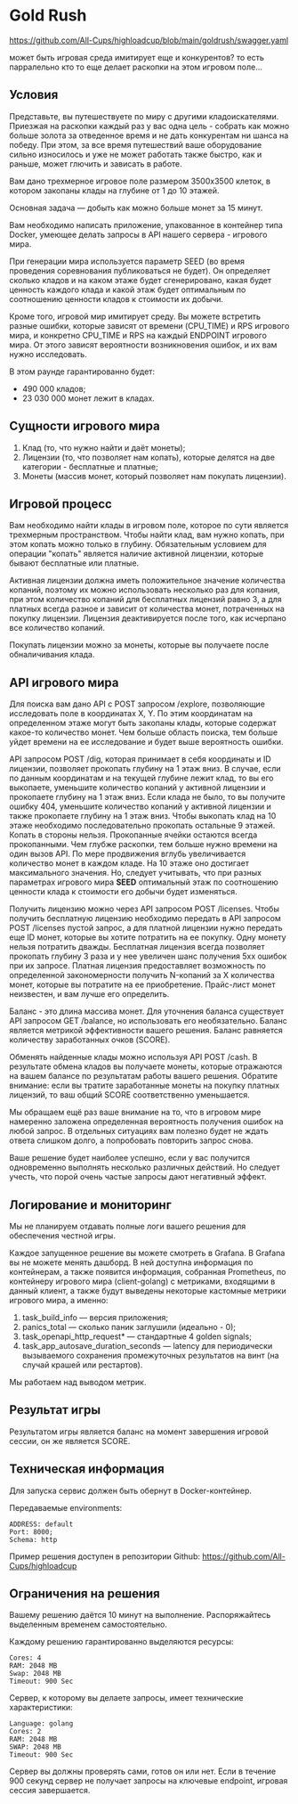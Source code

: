 # Gold Rush

https://github.com/All-Cups/highloadcup/blob/main/goldrush/swagger.yaml

может быть игровая среда имитирует еще и конкурентов? то есть парралельно кто то еще делает раскопки на этом игровом поле...

## Условия

Представьте, вы путешествуете по миру с другими кладоискателями. Приезжая на раскопки каждый раз у вас одна цель - собрать как можно больше золота за отведенное время и не дать конкурентам ни шанса на победу. При этом, за все время путешествий ваше оборудование сильно износилось и уже не может работать также быстро, как и раньше, может глючить и зависать в работе.

Вам дано трехмерное игровое поле размером 3500х3500 клеток, в котором закопаны клады на глубине от 1 до 10 этажей.

Основная задача — добыть как можно больше монет за 15 минут.

Вам необходимо написать приложение, упакованное в контейнер типа Docker, умеющее делать запросы в API нашего сервера - игрового мира.

При генерации мира используется параметр SEED (во время проведения соревнования публиковаться не будет). Он определяет сколько кладов и на каком этаже будет сгенерировано, какая будет ценность каждого клада и какой этаж будет оптимальным по соотношению ценности кладов к стоимости их добычи.

Кроме того, игровой мир имитирует среду. Вы можете встретить разные ошибки, которые зависят от времени (CPU_TIME) и RPS игрового мира, и конкретно CPU_TIME и RPS на каждый ENDPOINT игрового мира. От этого зависят вероятности возникновения ошибок, и их вам нужно исследовать.

В этом раунде гарантированно будет:

- 490 000 кладов;
- 23 030 000 монет лежит в кладах.

## Сущности игрового мира

1. Клад (то, что нужно найти и даёт монеты);
2. Лицензии (то, что позволяет нам копать), которые делятся на две категории - бесплатные и платные;
3. Монеты (массив монет, который позволяет нам покупать лицензии).

## Игровой процесс

Вам необходимо найти клады в игровом поле, которое по сути является трехмерным пространством. Чтобы найти клад, вам нужно копать, при этом копать можно только в глубину. Обязательным условием для операции "копать" является наличие активной лицензии, которые бывают бесплатные или платные.

Активная лицензии должна иметь положительное значение количества копаний, поэтому их можно использовать несколько раз для копания, при этом количество копаний для бесплатных лицензий равно 3, а для платных всегда разное и зависит от количества монет, потраченных на покупку лицензии. Лицензия деактивируется после того, как исчерпано все количество копаний.

Покупать лицензии можно за монеты, которые вы получаете после обналичивания клада.

## API игрового мира

Для поиска вам дано API с POST запросом /explore, позволяющие исследовать поле в координатах X, Y. По этим координатам на определенном этаже могут быть закопаны клады, которые содержат какое-то количество монет. Чем больше область поиска, тем больше уйдет времени на ее исследование и будет выше вероятность ошибки.

API запросом POST /dig, которая принимает в себя координаты и ID лицензии, позволяет прокопать глубину на 1 этаж вниз. В случае, если по данным координатам и на текущей глубине лежит клад, то вы его выкопаете, уменьшите количество копаний у активной лицензии и прокопаете глубину на 1 этаж вниз. Если клада не было, то вы получите ошибку 404, уменьшите количество копаний у активной лицензии и также прокопаете глубину на 1 этаж вниз. Чтобы выкопать клад на 10 этаже необходимо последовательно прокопать остальные 9 этажей. Копать в стороны нельзя. Прокопанные ячейки остаются всегда прокопанными. Чем глубже раскопки, тем больше нужно времени на один вызов API. По мере продвижения вглубь увеличивается количество монет в каждом кладе. На 10 этаже оно достигает максимального значения. Но, следует учитывать, что при разных параметрах игрового мира **SEED** оптимальный этаж по соотношению ценности клада к стоимости его добычи будет изменяться.

Получить лицензию можно через API запросом POST /licenses. Чтобы получить бесплатную лицензию необходимо передать в API запросом POST /licenses пустой запрос, а для платной лицензии нужно передать еще ID монет, которые вы хотите потратить на ее покупку. Одну монету нельзя потратить дважды. Бесплатная лицензия всегда позволяет прокопать глубину 3 раза и у нее увеличен шанс получения 5хх ошибок при их запросе. Платная лицензия предоставляет возможность по определенной закономерности получить N-копаний за X количества монет, которые вы потратите на ее приобретение. Прайс-лист монет неизвестен, и вам лучше его определить.

Баланс - это длина массива монет. Для уточнения баланса существует API запросом GET /balance, но использовать его необязательно. Баланс является метрикой эффективности вашего решения. Баланс равняется количеству заработанных очков (SCORE).

Обменять найденные клады можно используя API POST /cash. В результате обмена кладов вы получаете монеты, которые отражаются на вашем балансе по результатам работы вашего решения. Обратите внимание: если вы тратите заработанные монеты на покупку платных лицензий, то ваш общий SCORE соответственно уменьшается.

Мы обращаем ещё раз ваше внимание на то, что в игровом мире намеренно заложена определенная вероятность получения ошибок на любой запрос. В отдельных ситуациях вам полезно будет не ждать ответа слишком долго, а попробовать повторить запрос снова.

Ваше решение будет наиболее успешно, если у вас получится одновременно выполнять несколько различных действий. Но следует учесть, что порой очень частые запросы дают негативный эффект.

## Логирование и мониторинг

Мы не планируем отдавать полные логи вашего решения для обеспечения честной игры.

Каждое запущенное решение вы можете смотреть в Grafana. В Grafana вы не можете менять дашборд. В ней доступна информация по контейнерам, а также появится информация, собранная Prometheus, по контейнеру игрового мира (client-golang) с метриками, входящими в данный клиент, а также будут выведены некоторые кастомные метрики игрового мира, а именно:

1. task_build_info — версия приложения;
2. panics_total — сколько паник заглушили (идеально - 0);
3. task_openapi_http_request* — стандартные 4 golden signals;
4. task_app_autosave_duration_seconds — latency для периодически вызываемого сохранения промежуточных результатов на винт (на случай крашей или рестартов).

Мы работаем над выводом метрик.

## Результат игры

Результатом игры является баланс на момент завершения игровой сессии, он же является SCORE.

## Техническая информация

Для запуска сервис должен быть обернут в Docker-контейнер.

Передаваемые environments:

```
ADDRESS: default
Port: 8000;
Schema: http
```

Пример решения доступен в репозитории Github: https://github.com/All-Cups/highloadcup

## Ограничения на решения

Вашему решению даётся 10 минут на выполнение. Распоряжайтесь выделенным временем самостоятельно.

Каждому решению гарантированно выделяются ресурсы:

```
Cores: 4
RAM: 2048 MB
Swap: 2048 MB
Timeout: 900 Sec
```

Сервер, к которому вы делаете запросы, имеет технические характеристики:

```
Language: golang
Cores: 2
RAM: 2048 MB
SWAP: 2048 MB
Timeout: 900 Sec
```

Сервер вы должны проверять сами, готов он или нет. Если в течение 900 секунд сервер не получает запросы на ключевые endpoint, игровая сессия завершается.
